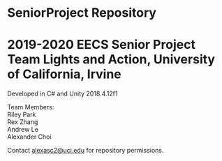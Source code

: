# SeniorProject Repository  
2019-2020 EECS Senior Project  
Team Lights and Action, University of California, Irvine  
=======
Developed in C# and Unity 2018.4.12f1
  
Team Members:  
Riley Park  
Rex Zhang  
Andrew Le  
Alexander Choi  
  
Contact alexasc2@uci.edu for repository permissions.
